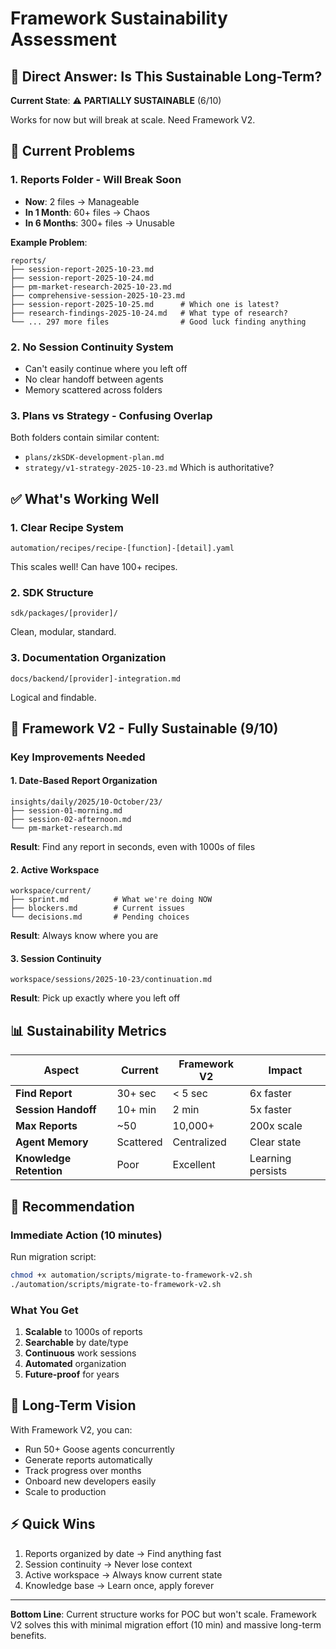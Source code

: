 # Framework Sustainability Assessment

## 🎯 Direct Answer: Is This Sustainable Long-Term?

**Current State**: ⚠️ **PARTIALLY SUSTAINABLE** (6/10)

Works for now but will break at scale. Need Framework V2.

## 🔴 Current Problems

### 1. Reports Folder - Will Break Soon
- **Now**: 2 files → Manageable
- **In 1 Month**: 60+ files → Chaos
- **In 6 Months**: 300+ files → Unusable

**Example Problem**:
```
reports/
├── session-report-2025-10-23.md
├── session-report-2025-10-24.md
├── pm-market-research-2025-10-23.md
├── comprehensive-session-2025-10-23.md
├── session-report-2025-10-25.md      # Which one is latest?
├── research-findings-2025-10-24.md   # What type of research?
└── ... 297 more files                # Good luck finding anything
```

### 2. No Session Continuity System
- Can't easily continue where you left off
- No clear handoff between agents
- Memory scattered across folders

### 3. Plans vs Strategy - Confusing Overlap
Both folders contain similar content:
- `plans/zkSDK-development-plan.md`
- `strategy/v1-strategy-2025-10-23.md`
Which is authoritative?

## ✅ What's Working Well

### 1. Clear Recipe System
```
automation/recipes/recipe-[function]-[detail].yaml
```
This scales well! Can have 100+ recipes.

### 2. SDK Structure
```
sdk/packages/[provider]/
```
Clean, modular, standard.

### 3. Documentation Organization
```
docs/backend/[provider]-integration.md
```
Logical and findable.

## 🚀 Framework V2 - Fully Sustainable (9/10)

### Key Improvements Needed

#### 1. Date-Based Report Organization
```
insights/daily/2025/10-October/23/
├── session-01-morning.md
├── session-02-afternoon.md
└── pm-market-research.md
```
**Result**: Find any report in seconds, even with 1000s of files

#### 2. Active Workspace
```
workspace/current/
├── sprint.md          # What we're doing NOW
├── blockers.md        # Current issues
└── decisions.md       # Pending choices
```
**Result**: Always know where you are

#### 3. Session Continuity
```
workspace/sessions/2025-10-23/continuation.md
```
**Result**: Pick up exactly where you left off

## 📊 Sustainability Metrics

| Aspect | Current | Framework V2 | Impact |
|--------|---------|--------------|---------|
| **Find Report** | 30+ sec | < 5 sec | 6x faster |
| **Session Handoff** | 10+ min | 2 min | 5x faster |
| **Max Reports** | ~50 | 10,000+ | 200x scale |
| **Agent Memory** | Scattered | Centralized | Clear state |
| **Knowledge Retention** | Poor | Excellent | Learning persists |

## 🎯 Recommendation

### Immediate Action (10 minutes)
Run migration script:
```bash
chmod +x automation/scripts/migrate-to-framework-v2.sh
./automation/scripts/migrate-to-framework-v2.sh
```

### What You Get
1. **Scalable** to 1000s of reports
2. **Searchable** by date/type
3. **Continuous** work sessions
4. **Automated** organization
5. **Future-proof** for years

## 🔮 Long-Term Vision

With Framework V2, you can:
- Run 50+ Goose agents concurrently
- Generate reports automatically
- Track progress over months
- Onboard new developers easily
- Scale to production

## ⚡ Quick Wins
1. Reports organized by date → Find anything fast
2. Session continuity → Never lose context
3. Active workspace → Always know current state
4. Knowledge base → Learn once, apply forever

---

**Bottom Line**: Current structure works for POC but won't scale. Framework V2 solves this with minimal migration effort (10 min) and massive long-term benefits.
